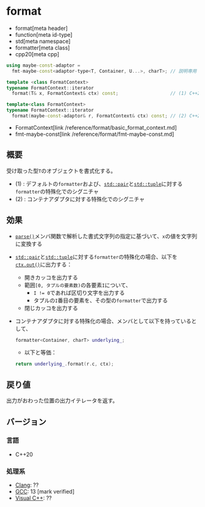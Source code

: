 # format
* format[meta header]
* function[meta id-type]
* std[meta namespace]
* formatter[meta class]
* cpp20[meta cpp]

```cpp
using maybe-const-adaptor =
  fmt-maybe-const<adaptor-type<T, Container, U...>, charT>; // 説明専用

template <class FormatContext>
typename FormatContext::iterator
  format(T& x, FormatContext& ctx) const;                   // (1) C++20

template<class FormatContext>
typename FormatContext::iterator
  format(maybe-const-adaptor& r, FormatContext& ctx) const; // (2) C++23
```
* FormatContext[link /reference/format/basic_format_context.md]
* fmt-maybe-const[link /reference/format/fmt-maybe-const.md]

## 概要
受け取った型`T`のオブジェクトを書式化する。

- (1) : デフォルトの`formatter`および、[`std::pair`](/reference/utility/pair.md)と[`std::tuple`](/reference/tuple/tuple.md)に対する`formatter`の特殊化でのシグニチャ
- (2) : コンテナアダプタに対する特殊化でのシグニチャ


## 効果
- [`parse()`](parse.md)メンバ関数で解析した書式文字列の指定に基づいて、`x`の値を文字列に変換する
- [`std::pair`](/reference/utility/pair.md)と[`std::tuple`](/reference/tuple/tuple.md)に対する`formatter`の特殊化の場合、以下を[`ctx.out()`](/reference/format/basic_format_context/out.md)に出力する：
    - 開きカッコを出力する
    - 範囲`[0, タプルの要素数)`の各要素`I`について、
        - `I != 0`であれば区切り文字を出力する
        - タプルの`I`番目の要素を、その型の`formatter`で出力する
    - 閉じカッコを出力する
- コンテナアダプタに対する特殊化の場合、メンバとして以下を持っているとして、
    ```cpp
    formatter<Container, charT> underlying_;
    ```

    - 以下と等価：
    ```cpp
    return underlying_.format(r.c, ctx);
    ```


## 戻り値
出力がおわった位置の出力イテレータを返す。


## バージョン
### 言語
- C++20

### 処理系
- [Clang](/implementation.md#clang): ??
- [GCC](/implementation.md#gcc): 13 [mark verified]
- [Visual C++](/implementation.md#visual_cpp): ??

